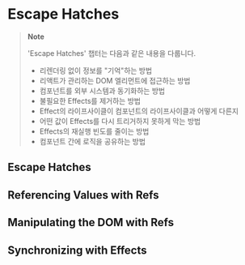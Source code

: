 # Escape Hatches

> **Note**
>
> 'Escape Hatches' 챕터는 다음과 같은 내용을 다룹니다.
>
> - 리렌더링 없이 정보를 "기억"하는 방법
> - 리액트가 관리하는 DOM 엘리먼트에 접근하는 방법
> - 컴포넌트를 외부 시스템과 동기화하는 방법
> - 불필요한 Effects를 제거하는 방법
> - Effect의 라이프사이클이 컴포넌트의 라이프사이클과 어떻게 다른지
> - 어떤 값이 Effects를 다시 트리거하지 못하게 막는 방법
> - Effects의 재실행 빈도를 줄이는 방법
> - 컴포넌트 간에 로직을 공유하는 방법

## Escape Hatches

## Referencing Values with Refs

## Manipulating the DOM with Refs

## Synchronizing with Effects
